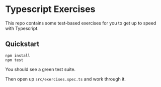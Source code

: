 # Typescript Exercises

This repo contains some test-based exercises for you to get up to speed with
Typescript.

## Quickstart

```
npm install
npm test
```

You should see a green test suite.

Then open up `src/exercises.spec.ts` and work through it.
